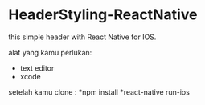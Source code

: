# HeaderStyling-ReactNative
this simple header with React Native for IOS.

alat yang kamu perlukan:
* text editor
* xcode


setelah kamu clone :
*npm install
*react-native run-ios
